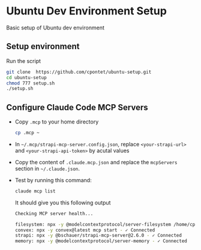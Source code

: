 # Ubuntu Dev Environment Setup

Basic setup of Ubuntu dev environment

## Setup environment

Run the script

```sh
git clone  https://github.com/cpontet/ubuntu-setup.git
cd ubuntu-setup
chmod 777 setup.sh
./setup.sh
```

## Configure Claude Code MCP Servers

- Copy `.mcp` to your home directory

  ```sh
  cp .mcp ~
  ```

- In `~/.mcp/strapi-mcp-server.config.json`, replace `<your-strapi-url>` and `<your-strapi-api-token>` by acutal values

- Copy the content of `.claude.mcp.json` and replace the `mcpServers` section in `~/.claude.json`.

- Test by running this command:

  ```sh
  claude mcp list
  ```

  It should give you this following output

  ```sh
  Checking MCP server health...

  filesystem: npx -y @modelcontextprotocol/server-filesystem /home/cpontet/repos - ✓ Connected
  convex: npx -y convex@latest mcp start - ✓ Connected
  strapi: npx -y @bschauer/strapi-mcp-server@2.6.0 - ✓ Connected
  memory: npx -y @modelcontextprotocol/server-memory - ✓ Connected
  ```
